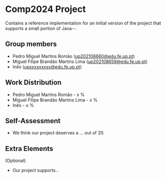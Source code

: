 # Comp2024 Project

Contains a reference implementation for an initial version of the project that supports a small portion of Java--.


## Group members

- Pedro Miguel Martins Romão (up202108660@edu.fe.up.pt)
- Miguel Filipe Brandão Martins Lima (up202108659@edu.fe.up.pt)
- Inẽs (upxxxxxxxxx@edu.fe.up.pt)

## Work Distribution

- Pedro Miguel Martins Romão - x %
- Miguel Filipe Brandão Martins Lima - x %
- Inẽs - o %

## Self-Assessment

- We think our project deserves a ... out of 20.

## Extra Elements

(Optional)
- Our project supports...
